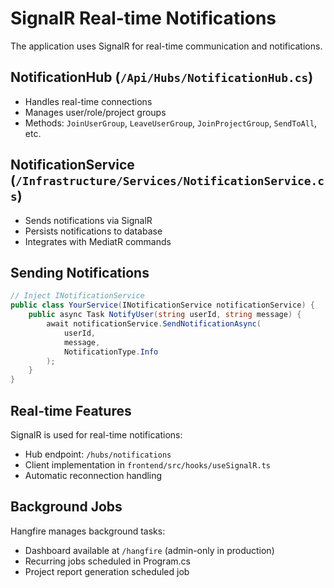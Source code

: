 # SignalR Real-time Notifications

The application uses SignalR for real-time communication and notifications.

## NotificationHub (`/Api/Hubs/NotificationHub.cs`)
- Handles real-time connections
- Manages user/role/project groups
- Methods: `JoinUserGroup`, `LeaveUserGroup`, `JoinProjectGroup`, `SendToAll`, etc.

## NotificationService (`/Infrastructure/Services/NotificationService.cs`)
- Sends notifications via SignalR
- Persists notifications to database
- Integrates with MediatR commands

## Sending Notifications

```csharp
// Inject INotificationService
public class YourService(INotificationService notificationService) {
    public async Task NotifyUser(string userId, string message) {
        await notificationService.SendNotificationAsync(
            userId, 
            message, 
            NotificationType.Info
        );
    }
}
```

## Real-time Features

SignalR is used for real-time notifications:
- Hub endpoint: `/hubs/notifications`
- Client implementation in `frontend/src/hooks/useSignalR.ts`
- Automatic reconnection handling

## Background Jobs

Hangfire manages background tasks:
- Dashboard available at `/hangfire` (admin-only in production)
- Recurring jobs scheduled in Program.cs
- Project report generation scheduled job